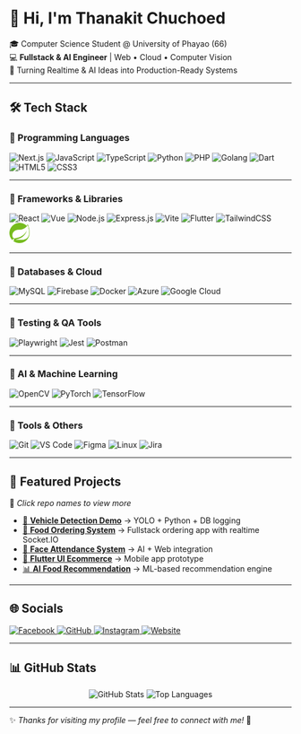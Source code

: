 # 👋 Hi, I'm **Thanakit Chuchoed** 
🎓 Computer Science Student @ University of Phayao (66)  
💻 **Fullstack & AI Engineer** | Web • Cloud • Computer Vision  
🚀 Turning Realtime & AI Ideas into Production-Ready Systems

---

## 🛠️ Tech Stack

### 🔸 Programming Languages
<p align="left">
  <img src="https://cdn.simpleicons.org/nextdotjs/000000" width="36" height="36" alt="Next.js" />
  <img src="https://raw.githubusercontent.com/danielcranney/readme-generator/main/public/icons/skills/javascript-colored.svg" width="36" height="36" alt="JavaScript" />
  <img src="https://raw.githubusercontent.com/danielcranney/readme-generator/main/public/icons/skills/typescript-colored.svg" width="36" height="36" alt="TypeScript" />
  <img src="https://raw.githubusercontent.com/danielcranney/readme-generator/main/public/icons/skills/python-colored.svg" width="36" height="36" alt="Python" />
  <img src="https://raw.githubusercontent.com/danielcranney/readme-generator/main/public/icons/skills/php-colored.svg" width="36" height="36" alt="PHP" />
  <img src="https://raw.githubusercontent.com/danielcranney/readme-generator/main/public/icons/skills/go-colored.svg" width="36" height="36" alt="Golang" />
  <img src="https://raw.githubusercontent.com/danielcranney/readme-generator/main/public/icons/skills/dart-colored.svg" width="36" height="36" alt="Dart" />
  <img src="https://raw.githubusercontent.com/danielcranney/readme-generator/main/public/icons/skills/html5-colored.svg" width="36" height="36" alt="HTML5" />
  <img src="https://raw.githubusercontent.com/danielcranney/readme-generator/main/public/icons/skills/css3-colored.svg" width="36" height="36" alt="CSS3" />
</p>

---

### 🔸 Frameworks & Libraries
<p align="left">
  <img src="https://raw.githubusercontent.com/danielcranney/readme-generator/main/public/icons/skills/react-colored.svg" width="36" height="36" alt="React" />
  <img src="https://raw.githubusercontent.com/danielcranney/readme-generator/main/public/icons/skills/vuejs-colored.svg" width="36" height="36" alt="Vue" />
  <img src="https://raw.githubusercontent.com/danielcranney/readme-generator/main/public/icons/skills/nodejs-colored.svg" width="36" height="36" alt="Node.js" />
  <img src="https://raw.githubusercontent.com/danielcranney/readme-generator/main/public/icons/skills/express-colored.svg" width="36" height="36" alt="Express.js" />
  <img src="https://raw.githubusercontent.com/danielcranney/readme-generator/main/public/icons/skills/vite-colored.svg" width="36" height="36" alt="Vite" />
  <img src="https://raw.githubusercontent.com/danielcranney/readme-generator/main/public/icons/skills/flutter-colored.svg" width="36" height="36" alt="Flutter" />
  <img src="https://raw.githubusercontent.com/danielcranney/readme-generator/main/public/icons/skills/tailwindcss-colored.svg" width="36" height="36" alt="TailwindCSS" />
  <img src="https://raw.githubusercontent.com/devicons/devicon/master/icons/spring/spring-original.svg" width="36" height="36" alt="Spring Boot" />
</p>

---

### 🔸 Databases & Cloud
<p align="left">
  <img src="https://raw.githubusercontent.com/danielcranney/readme-generator/main/public/icons/skills/mysql-colored.svg" width="36" height="36" alt="MySQL" />
  <img src="https://raw.githubusercontent.com/danielcranney/readme-generator/main/public/icons/skills/firebase-colored.svg" width="36" height="36" alt="Firebase" />
  <img src="https://raw.githubusercontent.com/danielcranney/readme-generator/main/public/icons/skills/docker-colored.svg" width="36" height="36" alt="Docker" />
  <img src="https://raw.githubusercontent.com/danielcranney/readme-generator/main/public/icons/skills/azure-colored.svg" width="36" height="36" alt="Azure" />
  <img src="https://raw.githubusercontent.com/danielcranney/readme-generator/main/public/icons/skills/googlecloud-colored.svg" width="36" height="36" alt="Google Cloud" />
</p>

---

### 🧪 Testing & QA Tools
<p align="left">
  <img src="https://playwright.dev/img/playwright-logo.svg" width="36" height="36" alt="Playwright" />
  <img src="https://raw.githubusercontent.com/danielcranney/readme-generator/main/public/icons/skills/jest-colored.svg" width="36" height="36" alt="Jest" />
  <img src="https://www.svgrepo.com/show/354202/postman-icon.svg" width="36" height="36" alt="Postman" />
</p>

---

### 🤖 AI & Machine Learning
<p align="left">
  <img src="https://www.vectorlogo.zone/logos/opencv/opencv-icon.svg" width="36" height="36" alt="OpenCV" />
  <img src="https://raw.githubusercontent.com/danielcranney/readme-generator/main/public/icons/skills/pytorch-colored.svg" width="36" height="36" alt="PyTorch" />
  <img src="https://www.vectorlogo.zone/logos/tensorflow/tensorflow-icon.svg" width="36" height="36" alt="TensorFlow" />
</p>

---

### 🧰 Tools & Others
<p align="left">
  <img src="https://cdn.jsdelivr.net/gh/devicons/devicon/icons/git/git-original.svg" width="36" height="36" alt="Git" />
  <img src="https://code.visualstudio.com/assets/images/code-stable.png" width="36" height="36" alt="VS Code" />
  <img src="https://www.vectorlogo.zone/logos/figma/figma-icon.svg" width="36" height="36" alt="Figma" />
  <img src="https://cdn.jsdelivr.net/gh/devicons/devicon/icons/linux/linux-original.svg" width="36" height="36" alt="Linux" />
  <img src="https://seeklogo.com/images/J/jira-logo-FD39F795A7-seeklogo.com.png" width="36" height="36" alt="Jira" />
</p>

---

## 📌 Featured Projects
🔗 *Click repo names to view more*  

- [🚗 **Vehicle Detection Demo**](https://github.com/faryporza/vehicle-detection-demo) → YOLO + Python + DB logging  
- [🍔 **Food Ordering System**](https://github.com/faryporza/food_ordering) → Fullstack ordering app with realtime Socket.IO  
- [📸 **Face Attendance System**](https://github.com/faryporza/face-attendance-system) → AI + Web integration  
- [📱 **Flutter UI Ecommerce**](https://github.com/faryporza/flutter-ui-ecommerce) → Mobile app prototype  
- [📊 **AI Food Recommendation**](https://github.com/faryporza/ai-food-recommendation) → ML-based recommendation engine

---

## 🌐 Socials
<p align="left">
  <a href="https://www.facebook.com/profile.php?id=100018481330637" target="_blank" rel="noreferrer">
    <img src="https://raw.githubusercontent.com/danielcranney/readme-generator/main/public/icons/socials/facebook.svg" width="32" height="32" alt="Facebook" />
  </a>
  <a href="https://github.com/faryporza" target="_blank" rel="noreferrer">
    <img src="https://raw.githubusercontent.com/danielcranney/readme-generator/main/public/icons/socials/github.svg" width="32" height="32" alt="GitHub" />
  </a>
  <a href="http://www.instagram.com/farypor" target="_blank" rel="noreferrer">
    <img src="https://raw.githubusercontent.com/danielcranney/readme-generator/main/public/icons/socials/instagram.svg" width="32" height="32" alt="Instagram" />
  </a>
  <a href="https://faryporza.github.io/webpage-thanakit/" target="_blank" rel="noreferrer">
    <img src="https://raw.githubusercontent.com/danielcranney/readme-generator/main/public/icons/socials/website.svg" width="32" height="32" alt="Website" />
  </a>
</p>

---

## 📊 GitHub Stats
<p align="center">
  <img src="https://github-readme-stats.vercel.app/api?username=faryporza&show_icons=true&theme=tokyonight" alt="GitHub Stats" height="180" />
  <img src="https://github-readme-stats.vercel.app/api/top-langs/?username=faryporza&layout=compact&theme=tokyonight" alt="Top Languages" height="180" />
</p>

---

✨ *Thanks for visiting my profile — feel free to connect with me!* 🚀
